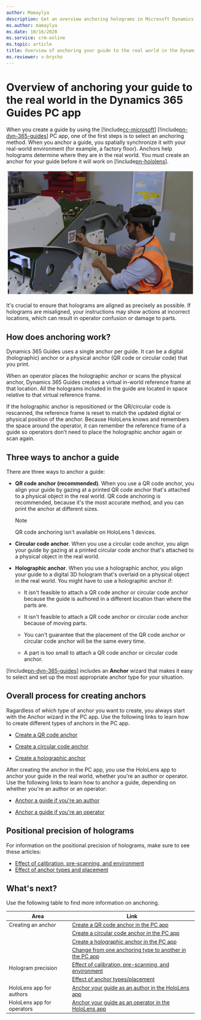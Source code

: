 ```yaml
---
author: Mamaylya
description: Get an overview anchoring holograms in Microsoft Dynamics 365 Guides, using a QR code anchor, circular code anchor, or holographic anchor.
ms.author: mamaylya
ms.date: 10/16/2020
ms.service: crm-online
ms.topic: article
title: Overview of anchoring your guide to the real world in the Dynamics 365 Guides PC app
ms.reviewer: v-brycho
---
```


# Overview of anchoring your guide to the real world in the Dynamics 365 Guides PC app

When you create a guide by using the [!include[cc-microsoft](../includes/cc-microsoft.md)] [!include[pn-dyn-365-guides](../includes/pn-dyn-365-guides.md)] PC app, one of the 
first steps is to select an anchoring method. When you anchor a guide, you spatially synchronize it with your real-world environment (for example, a factory floor). Anchors 
help holograms determine where they are in the real world. You must create an anchor for your guide before it will work on [!include[pn-hololens](../includes/pn-hololens.md)].

![Worker attaching a QR code anchor to machine](media/anchor-overview.PNG "Worker attaching a QR code anchor to machine")

It's crucial to ensure that holograms are aligned as precisely as possible. If holograms are misaligned, your instructions may show actions at incorrect locations, 
which can result in operator confusion or damage to parts.

## How does anchoring work?

Dynamics 365 Guides uses a single anchor per guide. It can be a digital (holographic) anchor or a physical anchor (QR code or circular code) that you print. 

When an operator places the holographic anchor or scans the physical anchor, Dynamics 365 Guides creates a virtual in-world reference frame at that location. All the holograms included in the guide are located in space relative to that virtual reference frame. 

If the holographic anchor is repositioned or the QR/circular code is rescanned, the reference frame is reset to match the updated digital or physical position of the anchor. 
Because HoloLens knows and remembers the space around the operator, it can remember the reference frame of a guide so operators don’t need to place the holographic anchor again or scan again. 

## Three ways to anchor a guide

There are three ways to anchor a guide:

- **QR code anchor (recommended)**. When you use a QR code anchor, you align your guide by gazing at a printed QR code anchor that's attached to a physical object in the real world. QR code anchoring is recommended, because it's the most accurate method, and you can print the anchor at different sizes. 

    > [!NOTE]
    > QR code anchoring isn't available on HoloLens 1 devices.

- **Circular code anchor**. When you use a circular code anchor, you align your guide by gazing at a printed circular code anchor that's attached to a physical object in the real world. 

- **Holographic anchor**. When you use a holographic anchor, you align your guide to a digital 3D hologram that's overlaid on a physical object in the real world. You might have to use a holographic anchor if:

    - It isn't feasible to attach a QR code anchor or circular code anchor because the guide is authored in a different location than where the parts are.

    - It isn't feasible to attach a QR code anchor or circular code anchor because of moving parts.

    - You can't guarantee that the placement of the QR code anchor or circular code anchor will be the same every time.

    - A part is too small to attach a QR code anchor or circular code anchor.

[!include[pn-dyn-365-guides](../includes/pn-dyn-365-guides.md)] includes an **Anchor** wizard that makes it easy to select and set up the most appropriate anchor type for your situation.

## Overall process for creating anchors

Ragardless of which type of anchor you want to create, you always start with the Anchor wizard in the PC app. Use the following links to learn how to create different types of anchors in the PC app.

- [Create a QR code anchor](pc-app-anchor-qr-code.md)

- [Create a circular code anchor](pc-app-anchor-circular-code.md)

- [Create a holographic anchor](pc-app-anchor-holographic.md)

After creating the anchor in the PC app, you use the HoloLens app to anchor your guide in the real world, whether you're an author or operator. Use the following links to learn how to anchor a guide, depending on whether you're an author or an operator:

- [Anchor a guide if you're an author](hololens-app-anchor.md)

- [Anchor a guide if you're an operator](operator-anchor.md)

## Positional precision of holograms 

For information on the positional precision of holograms, make sure to see these articles:

- [Effect of calibration, pre-scanning, and environment](pc-app-anchor-improve-hologram-precision.md)
- [Effect of anchor types and placement](pc-app-anchor-types-placement-precision.md)

## What's next?

Use the following table to find more information on anchoring.

|Area|Link|
|----------------------|------------------------------------------------------------------|
|Creating an anchor|[Create a QR code anchor in the PC app](pc-app-anchor-qr-code.md)
||[Create a circular code anchor in the PC app](pc-app-anchor-circular-code.md)|
||[Create a holographic anchor in the PC app](pc-app-anchor-holographic.md)|
||[Change from one anchoring type to another in the PC app](pc-app-anchor-change-type.md)|
|Hologram precision|[Effect of calibration, pre-scanning, and environment](pc-app-anchor-improve-hologram-precision.md)|
||[Effect of anchor types/placement](pc-app-anchor-types-placement-precision.md)
|HoloLens app for authors|[Anchor your guide as an author in the HoloLens app](hololens-app-anchor.md)|
|HoloLens app for operators|[Anchor your guide as an operator in the HoloLens app](operator-anchor.md)
